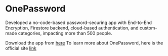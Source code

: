 # OnePassword 

Developed a no-code-based password-securing app with End-to-End Encryption, Firestore backend, cloud-based authentication, and custom-made categories, impacting more than 500 people.

Download the app from [here](https://play.google.com/store/apps/details?id=com.onepassword.myapp)
To learn more about OnePassword, here is the official site [link](https://a-ventures.github.io/OnePassword/) 
